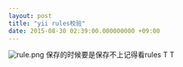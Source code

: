 ```yaml
---
layout: post
title: "yii rules校验"
date: 2015-08-30 02:39:00.000000000 +09:00
---
```


![rule.png](https://o8ekw8sx0.qnssl.com/upload/201508/y-1rt9iPEJ3jJ9GsOV-v6dfIRSvik2G_.png "rule.png")
保存的时候要是保存不上记得看rules T T       